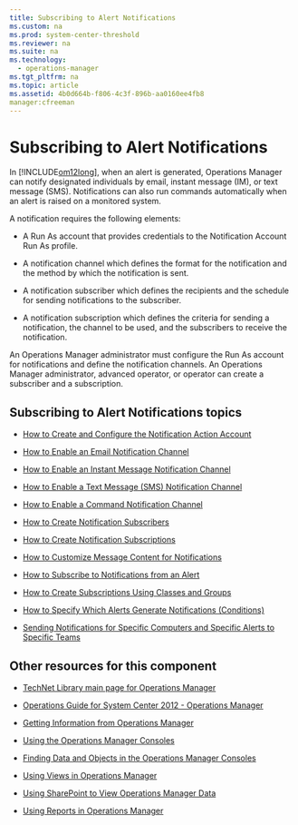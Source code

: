 ```yaml
---
title: Subscribing to Alert Notifications
ms.custom: na
ms.prod: system-center-threshold
ms.reviewer: na
ms.suite: na
ms.technology: 
  - operations-manager
ms.tgt_pltfrm: na
ms.topic: article
ms.assetid: 4b0d664b-f806-4c3f-896b-aa0160ee4fb8
manager:cfreeman
---
```

# Subscribing to Alert Notifications
In [!INCLUDE[om12long](../../om/manage/includes/om12long_md.md)], when an alert is generated, Operations Manager can notify designated individuals by email, instant message \(IM\), or text message \(SMS\). Notifications can also run commands automatically when an alert is raised on a monitored system.  
  
A notification requires the following elements:  
  
-   A Run As account that provides credentials to the Notification Account Run As profile.  
  
-   A notification channel which defines the format for the notification and the method by which the notification is sent.  
  
-   A notification subscriber which defines the recipients and the schedule for sending notifications to the subscriber.  
  
-   A notification subscription which defines the criteria for sending a notification, the channel to be used, and the subscribers to receive the notification.  
  
An Operations Manager administrator must configure the Run As account for notifications and define the notification channels. An Operations Manager administrator, advanced operator, or operator can create a subscriber and a subscription.  
  
## Subscribing to Alert Notifications topics  
  
-   [How to Create and Configure the Notification Action Account](../../om/manage/How-to-Create-and-Configure-the-Notification-Action-Account.md)  
  
-   [How to Enable an Email Notification Channel](../../om/manage/How-to-Enable-an-Email-Notification-Channel.md)  
  
-   [How to Enable an Instant Message Notification Channel](../../om/manage/How-to-Enable-an-Instant-Message-Notification-Channel.md)  
  
-   [How to Enable a Text Message &#40;SMS&#41; Notification Channel](../../om/manage/How-to-Enable-a-Text-Message--SMS--Notification-Channel.md)  
  
-   [How to Enable a Command Notification Channel](../../om/manage/How-to-Enable-a-Command-Notification-Channel.md)  
  
-   [How to Create Notification Subscribers](../../om/manage/How-to-Create-Notification-Subscribers.md)  
  
-   [How to Create Notification Subscriptions](../../om/manage/How-to-Create-Notification-Subscriptions.md)  
  
-   [How to Customize Message Content for Notifications](../../om/manage/How-to-Customize-Message-Content-for-Notifications.md)  
  
-   [How to Subscribe to Notifications from an Alert](../../om/manage/How-to-Subscribe-to-Notifications-from-an-Alert.md)  
  
-   [How to Create Subscriptions Using Classes and Groups](../../om/manage/How-to-Create-Subscriptions-Using-Classes-and-Groups.md)  
  
-   [How to Specify Which Alerts Generate Notifications &#40;Conditions&#41;](../../om/manage/How-to-Specify-Which-Alerts-Generate-Notifications--Conditions-.md)  
  
-   [Sending Notifications for Specific Computers and Specific Alerts to Specific Teams](../../om/manage/Sending-Notifications-for-Specific-Computers-and-Specific-Alerts-to-Specific-Teams.md)  
  
## Other resources for this component  
  
-   [TechNet Library main page for Operations Manager](http://go.microsoft.com/fwlink/p/?LinkId=223634)  
  
-   [Operations Guide for System Center 2012 - Operations Manager](../../om/manage/Operations-Guide-for-System-Center-2012---Operations-Manager.md)  
  
-   [Getting Information from Operations Manager](../../om/manage/Getting-Information-from-Operations-Manager.md)  
  
-   [Using the Operations Manager Consoles](../../om/manage/Using-the-Operations-Manager-Consoles.md)  
  
-   [Finding Data and Objects in the Operations Manager Consoles](../../om/manage/Finding-Data-and-Objects-in-the-Operations-Manager-Consoles.md)  
  
-   [Using Views in Operations Manager](../../om/manage/Using-Views-in-Operations-Manager.md)  
  
-   [Using SharePoint to View Operations Manager Data](../../om/manage/Using-SharePoint-to-View-Operations-Manager-Data.md)  
  
-   [Using Reports in Operations Manager](../../om/manage/Using-Reports-in-Operations-Manager.md)  
  
